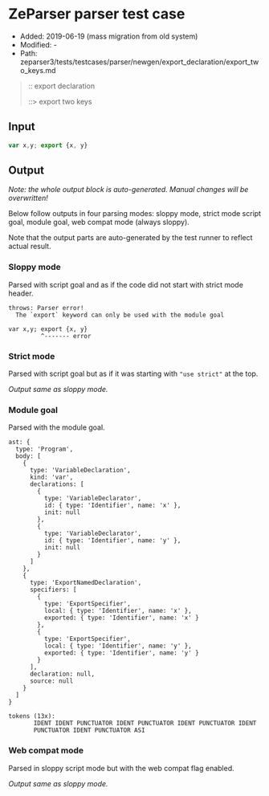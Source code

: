 # ZeParser parser test case

- Added: 2019-06-19 (mass migration from old system)
- Modified: -
- Path: zeparser3/tests/testcases/parser/newgen/export_declaration/export_two_keys.md

> :: export declaration
>
> ::> export two keys

## Input

`````js
var x,y; export {x, y}
`````

## Output

_Note: the whole output block is auto-generated. Manual changes will be overwritten!_

Below follow outputs in four parsing modes: sloppy mode, strict mode script goal, module goal, web compat mode (always sloppy).

Note that the output parts are auto-generated by the test runner to reflect actual result.

### Sloppy mode

Parsed with script goal and as if the code did not start with strict mode header.

`````
throws: Parser error!
  The `export` keyword can only be used with the module goal

var x,y; export {x, y}
         ^------- error
`````

### Strict mode

Parsed with script goal but as if it was starting with `"use strict"` at the top.

_Output same as sloppy mode._

### Module goal

Parsed with the module goal.

`````
ast: {
  type: 'Program',
  body: [
    {
      type: 'VariableDeclaration',
      kind: 'var',
      declarations: [
        {
          type: 'VariableDeclarator',
          id: { type: 'Identifier', name: 'x' },
          init: null
        },
        {
          type: 'VariableDeclarator',
          id: { type: 'Identifier', name: 'y' },
          init: null
        }
      ]
    },
    {
      type: 'ExportNamedDeclaration',
      specifiers: [
        {
          type: 'ExportSpecifier',
          local: { type: 'Identifier', name: 'x' },
          exported: { type: 'Identifier', name: 'x' }
        },
        {
          type: 'ExportSpecifier',
          local: { type: 'Identifier', name: 'y' },
          exported: { type: 'Identifier', name: 'y' }
        }
      ],
      declaration: null,
      source: null
    }
  ]
}

tokens (13x):
       IDENT IDENT PUNCTUATOR IDENT PUNCTUATOR IDENT PUNCTUATOR IDENT
       PUNCTUATOR IDENT PUNCTUATOR ASI
`````


### Web compat mode

Parsed in sloppy script mode but with the web compat flag enabled.

_Output same as sloppy mode._
